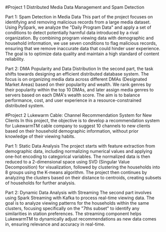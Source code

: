#Project 1
Distributed Media Data Management and Spam Detection

Part 1: Spam Detection in Media Data This part of the project focuses on identifying and removing malicious records from a large media dataset. Using PySpark, we analyze the "Daily Program Data" and apply a set of conditions to detect potentially harmful data introduced by a rival organization. By combining program viewing data with demographic and household information, we use seven conditions to flag malicious records, ensuring that we remove inaccurate data that could hinder user experience. The goal is to optimize data quality and maintain a high standard of content reliability.

Part 2: DMA Popularity and Data Distribution In the second part, the task shifts towards designing an efficient distributed database system. The focus is on organizing media data across different DMAs (Designated Market Areas) based on their popularity and wealth. We rank genres by their popularity within the top 10 DMAs, and later assign media genres to servers based on each DMA's wealth score. The aim is to balance performance, cost, and user experience in a resource-constrained distributed system.

#Project 2
Lukewarm Cable: Channel Recommendation System for New Clients
In this project, the objective is to develop a recommendation system for LukewarmTM cable company to suggest 10 channels to new clients based on their household demographic information, without prior knowledge of their viewing habits.

Part 1: Static Data Analysis The project starts with feature extraction from demographic data, including normalizing numerical values and applying one-hot encoding to categorical variables. The normalized data is then reduced to a 2-dimensional space using SVD (Singular Value Decomposition) for visualization, followed by clustering the households into 8 groups using the K-means algorithm. The project then continues by analyzing the clusters based on their distance to centroids, creating subsets of households for further analysis.

Part 2: Dynamic Data Analysis with Streaming The second part involves using Spark Streaming with Kafka to process real-time viewing data. The goal is to analyze viewing patterns for the households within the same clusters, focusing specifically on the "7ths subset" to identify any similarities in station preferences. The streaming component helps LukewarmTM to dynamically adjust recommendations as new data comes in, ensuring relevance and accuracy in real-time.
